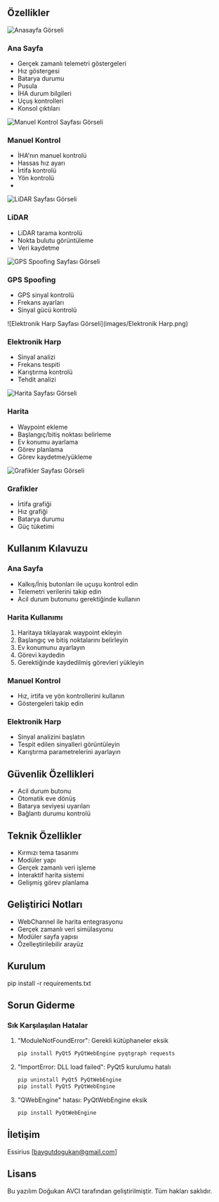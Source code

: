 
## Özellikler

![Anasayfa Görseli](images/Main1.png)

### Ana Sayfa
- Gerçek zamanlı telemetri göstergeleri
- Hız göstergesi
- Batarya durumu
- Pusula
- İHA durum bilgileri
- Uçuş kontrolleri
- Konsol çıktıları

![Manuel Kontrol Sayfası Görseli](images/Main.png)
### Manuel Kontrol
- İHA'nın manuel kontrolü
- Hassas hız ayarı
- İrtifa kontrolü
- Yön kontrolü
- 
![LiDAR Sayfası Görseli](images/LIDAR.png)
### LiDAR
- LiDAR tarama kontrolü
- Nokta bulutu görüntüleme
- Veri kaydetme

![GPS Spoofing Sayfası Görseli](images/Spoofing.png)
### GPS Spoofing
- GPS sinyal kontrolü
- Frekans ayarları
- Sinyal gücü kontrolü

![Elektronik Harp Sayfası Görseli](images/Elektronik Harp.png)
### Elektronik Harp
- Sinyal analizi
- Frekans tespiti
- Karıştırma kontrolü
- Tehdit analizi

![Harita Sayfası Görseli](images/Harita.png)
### Harita
- Waypoint ekleme
- Başlangıç/bitiş noktası belirleme
- Ev konumu ayarlama
- Görev planlama
- Görev kaydetme/yükleme

![Grafikler Sayfası Görseli](images/Grafikler.png)
### Grafikler
- İrtifa grafiği
- Hız grafiği
- Batarya durumu
- Güç tüketimi

## Kullanım Kılavuzu

### Ana Sayfa
- Kalkış/İniş butonları ile uçuşu kontrol edin
- Telemetri verilerini takip edin
- Acil durum butonunu gerektiğinde kullanın

### Harita Kullanımı
1. Haritaya tıklayarak waypoint ekleyin
2. Başlangıç ve bitiş noktalarını belirleyin
3. Ev konumunu ayarlayın
4. Görevi kaydedin
5. Gerektiğinde kaydedilmiş görevleri yükleyin

### Manuel Kontrol
- Hız, irtifa ve yön kontrollerini kullanın
- Göstergeleri takip edin

### Elektronik Harp
- Sinyal analizini başlatın
- Tespit edilen sinyalleri görüntüleyin
- Karıştırma parametrelerini ayarlayın

## Güvenlik Özellikleri
- Acil durum butonu
- Otomatik eve dönüş
- Batarya seviyesi uyarıları
- Bağlantı durumu kontrolü

## Teknik Özellikler
- Kırmızı tema tasarımı
- Modüler yapı
- Gerçek zamanlı veri işleme
- İnteraktif harita sistemi
- Gelişmiş görev planlama

## Geliştirici Notları
- WebChannel ile harita entegrasyonu
- Gerçek zamanlı veri simülasyonu
- Modüler sayfa yapısı
- Özelleştirilebilir arayüz



## Kurulum
pip install -r requirements.txt
## Sorun Giderme

### Sık Karşılaşılan Hatalar
1. "ModuleNotFoundError": Gerekli kütüphaneler eksik
   ```bash
   pip install PyQt5 PyQtWebEngine pyqtgraph requests
   ```

2. "ImportError: DLL load failed": PyQt5 kurulumu hatalı
   ```bash
   pip uninstall PyQt5 PyQtWebEngine
   pip install PyQt5 PyQtWebEngine
   ```

3. "QWebEngine" hatası: PyQtWebEngine eksik
   ```bash
   pip install PyQtWebEngine
   ```

## İletişim
Essirius
[baygutdogukan@gmail.com]

## Lisans
Bu yazılım Doğukan AVCI tarafından geliştirilmiştir. Tüm hakları saklıdır.
